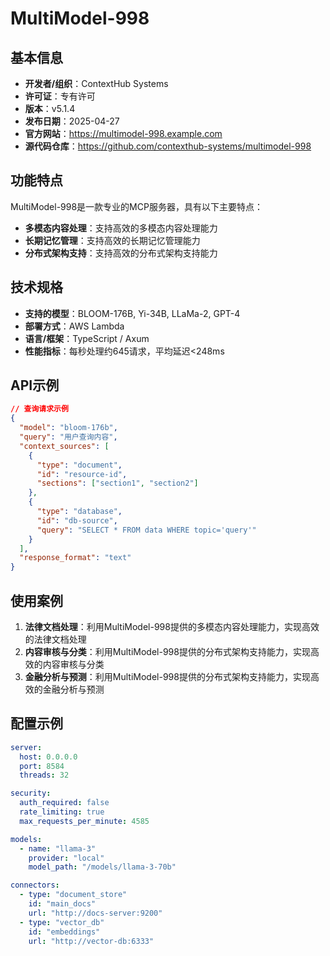 # MultiModel-998

## 基本信息

- **开发者/组织**：ContextHub Systems
- **许可证**：专有许可
- **版本**：v5.1.4
- **发布日期**：2025-04-27
- **官方网站**：https://multimodel-998.example.com
- **源代码仓库**：https://github.com/contexthub-systems/multimodel-998

## 功能特点

MultiModel-998是一款专业的MCP服务器，具有以下主要特点：

- **多模态内容处理**：支持高效的多模态内容处理能力
- **长期记忆管理**：支持高效的长期记忆管理能力
- **分布式架构支持**：支持高效的分布式架构支持能力


## 技术规格

- **支持的模型**：BLOOM-176B, Yi-34B, LLaMa-2, GPT-4
- **部署方式**：AWS Lambda
- **语言/框架**：TypeScript / Axum
- **性能指标**：每秒处理约645请求，平均延迟<248ms

## API示例

```json
// 查询请求示例
{
  "model": "bloom-176b",
  "query": "用户查询内容",
  "context_sources": [
    {
      "type": "document",
      "id": "resource-id",
      "sections": ["section1", "section2"]
    },
    {
      "type": "database",
      "id": "db-source",
      "query": "SELECT * FROM data WHERE topic='query'"
    }
  ],
  "response_format": "text"
}
```

## 使用案例

1. **法律文档处理**：利用MultiModel-998提供的多模态内容处理能力，实现高效的法律文档处理
2. **内容审核与分类**：利用MultiModel-998提供的分布式架构支持能力，实现高效的内容审核与分类
3. **金融分析与预测**：利用MultiModel-998提供的分布式架构支持能力，实现高效的金融分析与预测


## 配置示例

```yaml
server:
  host: 0.0.0.0
  port: 8584
  threads: 32

security:
  auth_required: false
  rate_limiting: true
  max_requests_per_minute: 4585

models:
  - name: "llama-3"
    provider: "local"
    model_path: "/models/llama-3-70b"

connectors:
  - type: "document_store"
    id: "main_docs"
    url: "http://docs-server:9200"
  - type: "vector_db"
    id: "embeddings"
    url: "http://vector-db:6333"
```